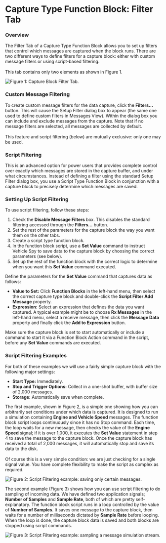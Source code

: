 # Capture Type Function Block: Filter Tab

### Overview

The Filter Tab of a Capture Type Function Block allows you to set up filters that control which messages are captured when the block runs. There are two different ways to define filters for a capture block: either with custom message filters or using script-based filtering.\
\
This tab contains only two elements as shown in Figure 1.

![Figure 1: Capture Block Filter Tab.](../../../../../.gitbook/assets/capture\_block\_filter\_tab.png)

### Custom Message Filtering

To create custom message filters for the data capture, click the **Filters...** button. This will cause the Setup Filter dialog box to appear (the same one used to define custom filters in Messages View). Within the dialog box you can include and exclude messages from the capture. Note that if no message filters are selected, all messages are collected by default.\
\
This feature and script filtering (below) are mutually exclusive: only one may be used.

### Script Filtering

This is an advanced option for power users that provides complete control over exactly which messages are stored in the capture buffer, and under what circumstances. Instead of defining a filter using the standard Setup Filter dialog box, you use a Script Type Function Block in conjunction with a capture block to precisely determine which messages are saved.

### Setting Up Script Filtering

To use script filtering, follow these steps:

1. Check the **Disable Message Filters** box. This disables the standard filtering accessed through the **Filters...** button.
2. Set the rest of the parameters for the capture block the way you want them on the other tabs.
3. Create a script type function block.
4. In the function block script, use a **Set Value** command to instruct Vehicle Spy to save data to the capture block by choosing the correct parameters (see below).
5. Set up the rest of the function block with the correct logic to determine when you want this **Set Value** command executed.

Define the parameters for the **Set Value** command that captures data as follows:

* **Value to Set:** Click **Function Blocks** in the left-hand menu, then select the correct capture type block and double-click the **Script Filter Add Message** property.
* **Expression:** Select an expression that defines the data you want captured. A typical example might be to choose **Rx Messages** in the left-hand menu, select a receive message, then click the **Message Data** property and finally click the **Add to Expression** button.

Make sure the capture block is set to start automatically or include a command to start it via a Function Block Action command in the script, before any **Set Value** commands are executed.

### Script Filtering Examples

For both of these examples we will use a fairly simple capture block with the following major settings:

* **Start Type:** Immediately.
* **Stop and Trigger Options:** Collect in a one-shot buffer, with buffer size of 2,000 messages.
* **Storage:** Automatically save when complete.

The first example, shown in Figure 2, is a simple one showing how you can arbitrarily set conditions under which data is captured. It is designed to run a simulation containing **Engine and Vehicle Speed** messages. The function block script loops continuously since it has no Stop command. Each time, the loop waits for a new message, then checks the value of the **Engine Speed** signal; if it is over 1,000, it executes the **Set Value** statement in step 4 to save the message to the capture block. Once the capture block has received a total of 2,000 messages, it will automatically stop and save its data to the disk.\
\
Of course this is a very simple condition: we are just checking for a single signal value. You have complete flexibility to make the script as complex as required.

![Figure 2: Script Filtering example: saving only certain messages.](../../../../../.gitbook/assets/capture\_block\_script\_filtering\_1.gif)

The second example (Figure 3) shows how you can use script filtering to do sampling of incoming data. We have defined two application signals; **Number of Samples** and **Sample Rate**, both of which are pretty self-explanatory. The function block script runs in a loop controlled by the value of **Number of Samples**. It saves one message to the capture block, then waits for a number of milliseconds dictated by **Sample Rate** before looping. When the loop is done, the capture block data is saved and both blocks are stopped using script commands.

![Figure 3: Script Filtering example: sampling a message simulation stream.](../../../../../.gitbook/assets/capture\_block\_script\_filtering\_2.gif)

